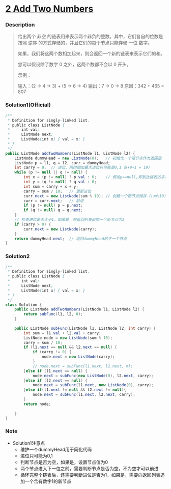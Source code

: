 # [2  Add Two Numbers](https://leetcode-cn.com/problems/add-two-numbers/)

### Description

>给出两个 非空 的链表用来表示两个非负的整数。其中，它们各自的位数是按照 逆序 的方式存储的，并且它们的每个节点只能存储 一位 数字。
>
>如果，我们将这两个数相加起来，则会返回一个新的链表来表示它们的和。
>
>您可以假设除了数字 0 之外，这两个数都不会以 0 开头。
>
>示例：
>
>输入：(2 -> 4 -> 3) + (5 -> 6 -> 4)
>输出：7 -> 0 -> 8
>原因：342 + 465 = 807

### Solution1(Official)

```java
/**
 * Definition for singly-linked list.
 * public class ListNode {
 *     int val;
 *     ListNode next;
 *     ListNode(int x) { val = x; }
 * }
 */
public ListNode addTwoNumbers(ListNode l1, ListNode l2) {
    ListNode dummyHead = new ListNode(0);	// 初始化一个哑节点作为返回值
    ListNode p = l1, q = l2, curr = dummyHead;
    int carry = 0;	// 进位，两树相加最大进位只可能是0,1（9+9+1 = 19）
    while (p != null || q != null) {
        int x = (p != null) ? p.val : 0;	// 假设p==null,即到达链表的末尾，则设置其值为0
        int y = (q != null) ? q.val : 0;
        int sum = carry + x + y;
        carry = sum / 10;	// 更新进位
        curr.next = new ListNode(sum % 10);	// 创建一个新节点储存（sum%10），设置为当前节点的下一个节点
        curr = curr.next;	// 前进
        if (p != null) p = p.next;
        if (q != null) q = q.next;
    }
    // 检查进位是否大于1，如果是，向返回列表追加一个新节点为1
    if (carry > 0) {
        curr.next = new ListNode(carry);
    }
    return dummyHead.next;	// 返回dummyHead的下一个节点
}
```



### Solution2

```java
/**
 * Definition for singly-linked list.
 * public class ListNode {
 *     int val;
 *     ListNode next;
 *     ListNode(int x) { val = x; }
 * }
 */
class Solution {
    public ListNode addTwoNumbers(ListNode l1, ListNode l2) {
        return subFunc(l1, l2, 0);
    }
    
    public ListNode subFunc(ListNode l1, ListNode l2, int carry) {
        int sum = l1.val + l2.val + carry;
        ListNode node = new ListNode(sum % 10);
        carry = sum / 10;
        if (l1.next == null && l2.next == null) {
            if (carry != 0) {
                node.next = new ListNode(carry);
            }
            // node.next = subFunc(l1.next, l2.next, m);
        }else if (l1.next == null) {
            node.next = subFunc(new ListNode(0), l2.next, carry);
        }else if (l2.next == null) {
            node.next = subFunc(l1.next, new ListNode(0), carry);
        }else if(l1.next != null && l2.next != null){
            node.next = subFunc(l1.next, l2.next, carry);
        }
        return node;
        
    } 
}   
```

### Note

- Solution1注意点
  - 维护一个dummyHead用于简化代码
  - 进位只可能为0,1
  - 判断节点是否为空，如果是，设置节点值为0
  - 两个节点进入下一位之前，需要判断节点是否为空，不为空才可以前进
  - 循环完整个链表后，还需要判断进位是否为1，如果是，需要向返回列表追加一个含有数字1的新节点
